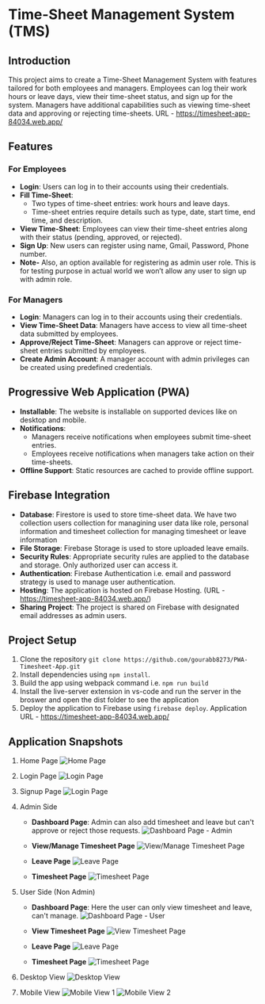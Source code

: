 # Time-Sheet Management System (TMS)

## Introduction
This project aims to create a Time-Sheet Management System with features tailored for both employees and managers. Employees can log their work hours or leave days, view their time-sheet status, and sign up for the system. Managers have additional capabilities such as viewing time-sheet data and approving or rejecting time-sheets.
URL - https://timesheet-app-84034.web.app/

## Features

### For Employees
- **Login**: Users can log in to their accounts using their credentials.
- **Fill Time-Sheet**:
  - Two types of time-sheet entries: work hours and leave days.
  - Time-sheet entries require details such as type, date, start time, end time, and description.
- **View Time-Sheet**: Employees can view their time-sheet entries along with their status (pending, approved, or rejected).
- **Sign Up**: New users can register using name, Gmail, Password, Phone number. 
- **Note-** Also, an option available for registering as admin user role. This is for testing purpose in actual world we won’t allow any user to sign up with admin role.


### For Managers
- **Login**: Managers can log in to their accounts using their credentials.
- **View Time-Sheet Data**: Managers have access to view all time-sheet data submitted by employees.
- **Approve/Reject Time-Sheet**: Managers can approve or reject time-sheet entries submitted by employees.
- **Create Admin Account**: A manager account with admin privileges can be created using predefined credentials.

## Progressive Web Application (PWA)
- **Installable**: The website is installable on supported devices like on desktop and mobile.
- **Notifications**:
  - Managers receive notifications when employees submit time-sheet entries.
  - Employees receive notifications when managers take action on their time-sheets.
- **Offline Support**: Static resources are cached to provide offline support.

## Firebase Integration
- **Database**: Firestore is used to store time-sheet data. We have two collection users collection for managining user data like role, personal information and timesheet collection for managing timesheet or leave information
- **File Storage**: Firebase Storage is used to store uploaded leave emails.
- **Security Rules**: Appropriate security rules are applied to the database and storage. Only authorized user can access it.
- **Authentication**: Firebase Authentication i.e. email and password strategy is used to manage user authentication.
- **Hosting**: The application is hosted on Firebase Hosting. (URL -https://timesheet-app-84034.web.app/)
- **Sharing Project**: The project is shared on Firebase with designated email addresses as admin users.

## Project Setup
1. Clone the repository `git clone https://github.com/gourabb8273/PWA-Timesheet-App.git`
2. Install dependencies using `npm install`. 
3. Build the app using webpack command i.e.  `npm run build` 
3. Install the live-server extension in vs-code and run the server in the broswer and open the dist folder to see the application
5. Deploy the application to Firebase using `firebase deploy`. Application URL - https://timesheet-app-84034.web.app/

## Application Snapshots

1. Home Page
![Home Page](application-snapshots/image.png)

2. Login Page
![Login Page](application-snapshots/image-1.png)

3. Signup Page
![Login Page](application-snapshots/image-2.png)

4. Admin Side
   - **Dashboard Page**: Admin can also add timesheet and leave but can't approve or reject those requests.
   ![Dashboard Page - Admin](application-snapshots/image-3.png)

   - **View/Manage Timesheet Page**
   ![View/Manage Timesheet Page](application-snapshots/image-4.png)

   - **Leave Page**
   ![Leave Page](application-snapshots/image-5.png)

   - **Timesheet Page**
   ![Timesheet Page](application-snapshots/image-6.png)

5. User Side (Non Admin)
   - **Dashboard Page**: Here the user can only view timesheet and leave, can't manage.
   ![Dashboard Page - User](application-snapshots/image-7.png)

   - **View Timesheet Page**
   ![View Timesheet Page](application-snapshots/image-8.png)

   - **Leave Page**
   ![Leave Page](application-snapshots/image-9.png)

   - **Timesheet Page**
   ![Timesheet Page](application-snapshots/image-10.png)

6. Desktop View
![Desktop View](application-snapshots/image-11.png)

7. Mobile View
   ![Mobile View 1](application-snapshots/image-12.png)
   ![Mobile View 2](application-snapshots/image-13.png)
